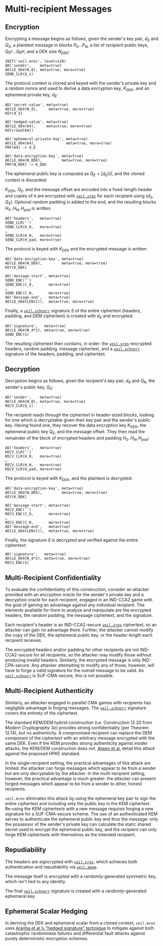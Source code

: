 # Multi-recipient Messages

## Encryption

Encrypting a message begins as follows, given the sender's key pair, $d_S$ and $Q_S$, a plaintext message in blocks
$P_0...P_N$, a list of recipient public keys, $Q_{R^0}...Q_{R^M}$, and a DEK size $N_{DEK}$:

```text
INIT('veil.mres', level=128)
AD('sender',    meta=true)
AD(LE_U64(N_Q), meta=true, more=true)
SEND_CLR(Q_s)
```

The protocol context is cloned and keyed with the sender's private key and a random nonce and used to derive a data
encryption key, $K_{DEK}$, and an ephemeral private key, $d_E$:

```text
AD('secret-value', meta=true)
AD(LE_U64(N_d),     meta=true, more=true)
KEY(d_S)

AD('hedged-value', meta=true)
AD(LE_U64(64),     meta=true, more=true)
KEY(rand(64))

AD('ephemeral-private-key', meta=true)
AD(LE_U64(64),              meta=true, more=true)
PRF(64) -> d_E

AD('data-encryption-key', meta=true)
AD(LE_U64(N_DEK),         meta=true, more=true)
PRF(N_DEK) -> K_DEK

```

The ephemeral public key is computed as $Q_E = [{d_E}]G$, and the cloned context is discarded:

$K_{DEK}$, $Q_E$, and the message offset are encoded into a fixed-length header and copies of it are encrypted with
[`veil.sres`](sres.md) for each recipient using $(d_S, Q_S)$. Optional random padding is added to the end, and the
resulting blocks $H_0..H_N,H_{pad}$ is written:

```text
AD('headers',   meta=true)
SEND_CLR('')
SEND_CLR(H_0,   more=true)
…
SEND_CLR(H_N,   more=true)
SEND_CLR(H_pad, more=true)
```

The protocol is keyed with $K_{DEK}$ and the encrypted message is written:

```text
AD('data-encryption-key', meta=true)
AD(LE_U64(N_DEK),         meta=true, more=true)
KEY(K_DEK)

AD('message-start', meta=true)
SEND_ENC('')
SEND_ENC(C_0,       more=true)
…
SEND_ENC(C_N,       more=true)
AD('message-end',   meta=true)
AD(LE_U64(LEN(C)),  meta=true, more=true)
```

Finally, a [`veil.schnorr`](schnorr.md) signature $S$ of the entire ciphertext (headers, padding, and DEM ciphertext) is
created with $d_E$ and encrypted:

```text
AD('signature',   meta=true)
AD(LE_U64(N_d*2), meta=true, more=true)
SEND_ENC(S)
```

The resulting ciphertext then contains, in order: the [`veil.sres`](sres.md)-encrypted headers, random padding, message
ciphertext, and a [`veil.schnorr`](schnorr.md) signature of the headers, padding, and ciphertext.

## Decryption

Decryption begins as follows, given the recipient's key pair, $d_R$ and $Q_R$, the sender's public key, $Q_S$:

```text
AD('sender',    meta=true)
AD(LE_U64(N_Q), meta=true, more=true)
RECV_CLR(Q_s)
```

The recipient reads through the ciphertext in header-sized blocks, looking for one which is decryptable given their key
pair and the sender's public key. Having found one, they recover the data encryption key $K_{DEK}$, the ephemeral public
key $Q_E$, and the message offset. They then read the remainder of the block of encrypted headers and padding 
$H_0..H_N,H_{pad}$:

```text
AD('headers',   meta=true)
RECV_CLR('')
RECV_CLR(H_0,   more=true)
…
RECV_CLR(H_N,   more=true)
RECV_CLR(H_pad, more=true)
```

The protocol is keyed with $K_{DEK}$, and the plaintext is decrypted:

```text
AD('data-encryption-key', meta=true)
AD(LE_U64(N_DEK),         meta=true, more=true)
KEY(K_DEK)

AD('message-start', meta=true)
RECV_ENC('')
RECV_ENC(C_0,       more=true)
…
RECV_ENC(C_N,       more=true)
AD('message-end',   meta=true)
AD(LE_U64(LEN(C)),  meta=true, more=true)
```

Finally, the signature $S$ is decrypted and verified against the entire ciphertext:

```text
AD('signature',   meta=true)
AD(LE_U64(N_d*2), meta=true, more=true)
RECV_ENC(S)
```

## Multi-Recipient Confidentiality

To evaluate the confidentiality of this construction, consider an attacker provided with an encryption oracle for the
sender's private key and a decryption oracle for each recipient, engaged in an IND-CCA2 game with the goal of gaining an
advantage against any individual recipient. The elements available for them to analyze and manipulate are the encrypted
headers, the random padding, the message ciphertext, and the signature.

Each recipient's header is an IND-CCA2-secure [`veil.sres`](sres.md) ciphertext, so an attacker can gain no advantage
there. Further, the attacker cannot modify the copy of the DEK, the ephemeral public key, or the header length each
recipient receives.

The encrypted headers and/or padding for other recipients are not IND-CCA2-secure for all recipients, so the attacker
may modify those without producing invalid headers. Similarly, the encrypted message is only IND-CPA-secure. Any
attacker attempting to modify any of those, however, will have to forge a valid signature for the overall message to be
valid. As [`veil.schnorr`](schnorr.md) is SUF-CMA-secure, this is not possible.

## Multi-Recipient Authenticity

Similarly, an attacker engaged in parallel CMA games with recipients has negligible advantage in forging messages.
The [`veil.schnorr`](schnorr.md) signature covers the entirety of the ciphertext.

The standard KEM/DEM hybrid construction (i.e. Construction 12.20 from _Modern Cryptography 3e_) provides strong
confidentiality (per Theorem 12.14), but no authenticity. A compromised recipient can replace the DEM component of the
ciphertext with an arbitrary message encrypted with the same DEK. Even if the KEM provides strong authenticity against
insider attacks, the KEM/DEM construction does not. [Alwen et al.][hpke] detail this attack against the proposed HPKE
standard.

In the single-recipient setting, the practical advantages of this attack are limited: the attacker can forge messages
which appear to be from a sender but are only decryptable by the attacker. In the multi-recipient setting, however, the
practical advantage is much greater: the attacker can present forged messages which appear to be from a sender to other,
honest recipients.

`veil.mres` eliminates this attack by using the ephemeral key pair to sign the entire ciphertext and including only the
public key in the KEM ciphertext. Re-using the KEM ciphertexts with a new message requires forging a new signature for a
SUF-CMA-secure scheme. The use of an authenticated KEM serves to authenticate the ephemeral public key and thus the
message: only the possessor of the sender's private key can calculate the static shared secret used to encrypt the
ephemeral public key, and the recipient can only forge KEM ciphertexts with themselves as the intended recipient.

## Repudiability

The headers are signcrypted with [`veil.sres`](sres.md), which achieves both authentication and repudiability via
[`veil.akem`](akem.md).

The message itself is encrypted with a randomly-generated symmetric key, which isn't tied to any identity.

The final [`veil.schnorr`](schnorr.md) signature is created with a randomly-generated ephemeral key.

## Ephemeral Scalar Hedging

In deriving the DEK and ephemeral scalar from a cloned context, `veil.mres`
uses [Aranha et al.'s "hedged signature" technique][hedge] to mitigate against both catastrophic randomness failures and
differential fault attacks against purely deterministic encryption schemes.

[hpke]: https://eprint.iacr.org/2020/1499.pdf

[hedge]: https://eprint.iacr.org/2019/956.pdf